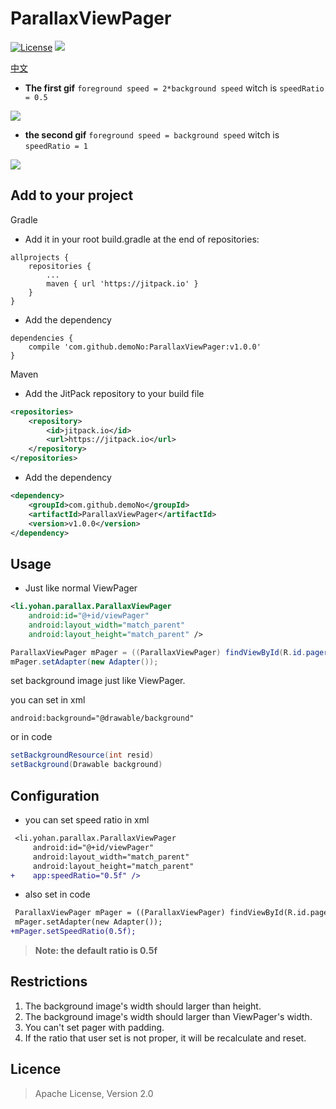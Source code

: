 # ParallaxViewPager

[![License](https://img.shields.io/badge/License-Apache%202.0-blue.svg)](https://opensource.org/licenses/Apache-2.0)
[![](https://jitpack.io/v/demoNo/ParallaxViewPager.svg)](https://jitpack.io/#demoNo/ParallaxViewPager)

[中文](https://github.com/demoNo/ParallaxViewPager/blob/master/README-zh.md)

* **The first gif** `foreground speed = 2*background speed` witch is `speedRatio = 0.5`

![](https://raw.githubusercontent.com/demoNo/ParallaxViewPager/master/art/rate_0.5.gif)

* **the second gif** `foreground speed = background speed` witch is `speedRatio = 1`

![](https://raw.githubusercontent.com/demoNo/ParallaxViewPager/master/art/rate_1.gif)

## Add to your project

Gradle

* Add it in your root build.gradle at the end of repositories:
```Gradle
allprojects {
    repositories {
    	...
    	maven { url 'https://jitpack.io' }
    }
}
```

* Add the dependency
```Gradle
dependencies {
    compile 'com.github.demoNo:ParallaxViewPager:v1.0.0'
}
```


Maven

* Add the JitPack repository to your build file
```xml
<repositories>
    <repository>
        <id>jitpack.io</id>
        <url>https://jitpack.io</url>
    </repository>
</repositories>
```

* Add the dependency
```xml
<dependency>
    <groupId>com.github.demoNo</groupId>
    <artifactId>ParallaxViewPager</artifactId>
    <version>v1.0.0</version>
</dependency>
```

## Usage

* Just like normal ViewPager

```xml
<li.yohan.parallax.ParallaxViewPager
    android:id="@+id/viewPager"
    android:layout_width="match_parent"
    android:layout_height="match_parent" />
```

```Java
ParallaxViewPager mPager = ((ParallaxViewPager) findViewById(R.id.pager));
mPager.setAdapter(new Adapter());
```

set background image just like ViewPager.

you can set in xml

`android:background="@drawable/background"`

or in code
```Java
setBackgroundResource(int resid)
setBackground(Drawable background)
```

## Configuration

* you can set speed ratio in xml
```diff
 <li.yohan.parallax.ParallaxViewPager
     android:id="@+id/viewPager"
     android:layout_width="match_parent"
     android:layout_height="match_parent"
+    app:speedRatio="0.5f" />
```
* also set in code
```diff
 ParallaxViewPager mPager = ((ParallaxViewPager) findViewById(R.id.pager));
 mPager.setAdapter(new Adapter());
+mPager.setSpeedRatio(0.5f);
```

> **Note: the default ratio is 0.5f**

## Restrictions

1. The background image's width should larger than height.
2. The background image's width should larger than ViewPager's width.
3. You can't set pager with padding.
4. If the ratio that user set is not proper, it will be recalculate and reset.

## Licence

> Apache License, Version 2.0
